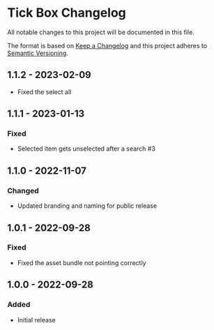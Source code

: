 # Tick Box Changelog

All notable changes to this project will be documented in this file.

The format is based on [Keep a Changelog](http://keepachangelog.com/) and this project adheres to [Semantic Versioning](http://semver.org/).

## 1.1.2 - 2023-02-09
- Fixed the select all

## 1.1.1 - 2023-01-13
### Fixed
- Selected item gets unselected after a search #3

## 1.1.0 - 2022-11-07
### Changed
- Updated branding and naming for public release

## 1.0.1 - 2022-09-28
### Fixed
- Fixed the asset bundle not pointing correctly

## 1.0.0 - 2022-09-28
### Added
- Initial release
